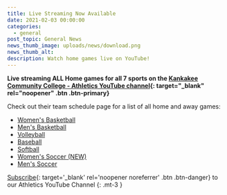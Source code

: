 ```yaml
---
title: Live Streaming Now Available
date: 2021-02-03 00:00:00
categories:
  - general
post_topic: General News
news_thumb_image: uploads/news/download.png
news_thumb_alt:
description: Watch home games live on YouTube!
---
```


**Live streaming ALL Home games for all 7 sports on the [Kankakee Community College - Athletics YouTube channel](https://www.youtube.com/channel/UCsWah4rJ6mYqMYcIDw4l6Zg){: target="_blank" rel="noopener" .btn .btn-primary}**

Check out their team schedule page for a list of all home and away games:

- [Women's Basketball](/womens-basketball/schedule/)
- [Men's Basketball](/mens-basketball/schedule/)
- [Volleyball](/volleyball/schedule/)
- [Baseball](/baseball/schedule/)
- [Softball](/softball/schedule/)
- [Women's Soccer (NEW)](/womens-soccer/schedule/)
- [Men's Soccer](/soccer/schedule/)

[Subscribe](https://www.youtube.com/channel/UCsWah4rJ6mYqMYcIDw4l6Zg?sub_confirmation=1){: target='_blank' rel='noopener noreferrer' .btn .btn-danger} to our Athletics YouTube Channel
{: .mt-3 }
